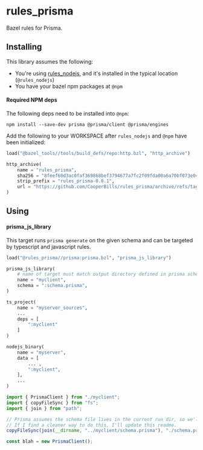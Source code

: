 # rules_prisma
Bazel rules for Prisma.

## Installing

This library assumes the following:
* You're using [rules_nodejs](https://github.com/bazelbuild/rules_nodejs), and it's installed in the typical location (`@rules_nodejs`)
* You have your bazel npm packages at `@npm`

#### Required NPM deps

The following deps need to be installed into `@npm`:
```shell
npm install --save-dev prisma @prisma/client @prisma/engines
```

Add the following to your WORKSPACE after `rules_nodejs` and `@npm` have been initialized:

```python
load("@bazel_tools//tools/build_defs/repo:http.bzl", "http_archive")

http_archive(
    name = "rules_prisma",
    sha256 = "8feef60d3ac0faf369868bef3794677a7fc2f09fda00a6a70bf073e0400b8307",
    strip_prefix = "rules_prisma-0.0.1",
    url = "https://github.com/CooperBills/rules_prisma/archive/refs/tags/v0.0.1.tar.gz"
)
```

## Using

#### prisma_js_library

This target runs `prisma generate` on the given schema and can be targeted by typescript and javascript rules.

```python
load("@rules_prisma//prisma:prisma.bzl", "prisma_js_library")

prisma_js_library(
    # name of target must match output directory defined in prisma schema
    name = "myclient",
    schema = ":schema.prisma",
)

ts_project(
    name = "myserver_sources",
    ...
    deps = [
        ":myclient"
    ]
)

nodejs_binary(
    name = "myserver",
    data = [
        ... ,
        ":myclient",
    ],
    ...
)
```

```typescript
import { PrismaClient } from "./myclient";
import { copyFileSync } from "fs";
import { join } from "path";

// Prisma assumes the schema file lives in the current run dir, so we'll copy it in.
// If I find a cleaner way to do this, I'll update this readme.
copyFileSync(join(__dirname, "../myclient/schema.prisma"), "./schema.prisma");

const blah = new PrismaClient();
```

